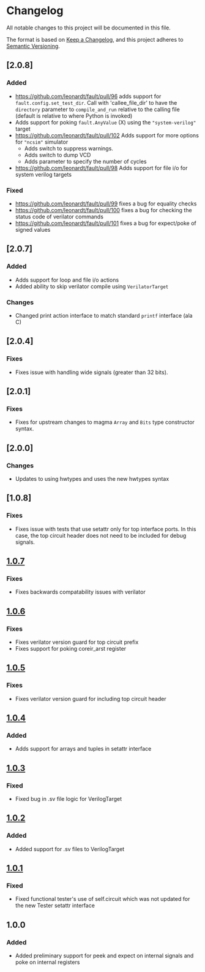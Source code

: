 # Changelog
All notable changes to this project will be documented in this file.

The format is based on [Keep a Changelog](https://keepachangelog.com/en/1.0.0/),
and this project adheres to [Semantic Versioning](https://semver.org/spec/v2.0.0.html).

## [2.0.8]
### Added
- https://github.com/leonardt/fault/pull/96 adds support for
  `fault.config.set_test_dir`. Call with 'callee_file_dir' to have the
  `directory` parameter to `compile_and_run` relative to the calling file
  (default is relative to where Python is invoked)
- Adds support for poking `fault.AnyValue` (X) using the `"system-verilog"`
  target
- https://github.com/leonardt/fault/pull/102 Adds support for more options for
  `"ncsim"` simulator
    - Adds switch to suppress warnings.
    - Adds switch to dump VCD
    - Adds parameter to specify the number of cycles
- https://github.com/leonardt/fault/pull/98 Adds support for file i/o for
  system verilog targets

### Fixed
- https://github.com/leonardt/fault/pull/99 fixes a bug for equality checks
- https://github.com/leonardt/fault/pull/100 fixes a bug for checking the
  status code of verilator commands
- https://github.com/leonardt/fault/pull/101 fixes a bug for expect/poke of
  signed values

## [2.0.7]
### Added
- Adds support for loop and file i/o actions
- Added ability to skip verilator compile using `VerilatorTarget`

### Changes
- Changed print action interface to match standard `printf` interface (ala C)


## [2.0.4]
### Fixes
- Fixes issue with handling wide signals (greater than 32 bits).

## [2.0.1]
### Fixes
- Fixes for upstream changes to magma `Array` and `Bits` type constructor
  syntax.

## [2.0.0]
### Changes
- Updates to using hwtypes and uses the new hwtypes syntax

## [1.0.8]
### Fixes
- Fixes issue with tests that use setattr only for top interface ports. In this
  case, the top circuit header does not need to be included for debug signals.

## [1.0.7]
### Fixes
- Fixes backwards compatability issues with verilator

## [1.0.6]
### Fixes
- Fixes verilator version guard for top circuit prefix
- Fixes support for poking coreir_arst register

## [1.0.5]
### Fixes
- Fixes verilator version guard for including top circuit header

## [1.0.4]
### Added
- Adds support for arrays and tuples in setattr interface

## [1.0.3]
### Fixed
- Fixed bug in .sv file logic for VerilogTarget

## [1.0.2]
### Added
- Added support for .sv files to VerilogTarget

## [1.0.1]
### Fixed
- Fixed functional tester's use of self.circuit which was not updated for the
  new Tester setattr interface

## 1.0.0
### Added
- Added preliminary support for peek and expect on internal signals and poke on
  internal registers

[Unreleased]: https://github.com/leonardt/fault/compare/v1.0.8...HEAD
[1.0.7]: https://github.com/leonardt/fault/compare/v1.0.7...v1.0.8
[1.0.7]: https://github.com/leonardt/fault/compare/v1.0.6...v1.0.7
[1.0.6]: https://github.com/leonardt/fault/compare/v1.0.5...v1.0.6
[1.0.5]: https://github.com/leonardt/fault/compare/v1.0.4...v1.0.5
[1.0.4]: https://github.com/leonardt/fault/compare/v1.0.3...v1.0.4
[1.0.3]: https://github.com/leonardt/fault/compare/v1.0.2...v1.0.3
[1.0.2]: https://github.com/leonardt/fault/compare/v1.0.1...v1.0.2
[1.0.1]: https://github.com/leonardt/fault/compare/v1.0.0...v1.0.1

